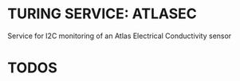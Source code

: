 # TURING SERVICE: ATLASEC

Service for I2C monitoring of an Atlas Electrical Conductivity sensor


# TODOS

